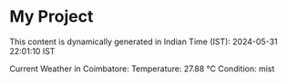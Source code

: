 # My Project

This content is dynamically generated in Indian Time (IST): 2024-05-31 22:01:10 IST


Current Weather in Coimbatore:
Temperature: 27.88 °C
Condition: mist
